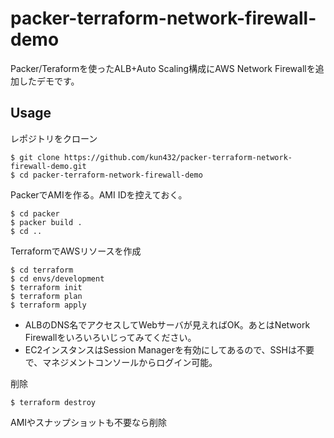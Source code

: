 # packer-terraform-network-firewall-demo

Packer/Teraformを使ったALB+Auto Scaling構成にAWS Network Firewallを追加したデモです。

## Usage

レポジトリをクローン

```
$ git clone https://github.com/kun432/packer-terraform-network-firewall-demo.git
$ cd packer-terraform-network-firewall-demo
```

PackerでAMIを作る。AMI IDを控えておく。

```
$ cd packer
$ packer build .
$ cd ..
```

TerraformでAWSリソースを作成

```
$ cd terraform
$ cd envs/development
$ terraform init
$ terraform plan
$ terraform apply
```

- ALBのDNS名でアクセスしてWebサーバが見えればOK。あとはNetwork Firewallをいろいろいじってみてください。
- EC2インスタンスはSession Managerを有効にしてあるので、SSHは不要で、マネジメントコンソールからログイン可能。

削除

```
$ terraform destroy
```

AMIやスナップショットも不要なら削除
